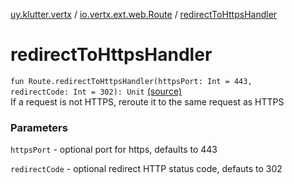 [uy.klutter.vertx](../index.md) / [io.vertx.ext.web.Route](index.md) / [redirectToHttpsHandler](.)


# redirectToHttpsHandler
<code>fun Route.redirectToHttpsHandler(httpsPort: Int = 443, redirectCode: Int = 302): Unit</code> [(source)](https://github.com/kohesive/klutter/blob/master/vertx3-jdk8/src/main/kotlin/uy/klutter/vertx/VertxWeb.kt#L139)<br/>
If a request is not HTTPS, reroute it to the same request as HTTPS

### Parameters
`httpsPort` - optional port for https, defaults to 443

`redirectCode` - optional redirect HTTP status code, defauts to 302


